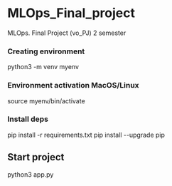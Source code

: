 # MLOps_Final_project
MLOps. Final Project (vo_PJ) 2 semester

### Creating environment
python3 -m venv myenv

### Environment activation MacOS/Linux
source myenv/bin/activate

### Install deps
pip install -r requirements.txt
pip install --upgrade pip

## Start project
python3 app.py